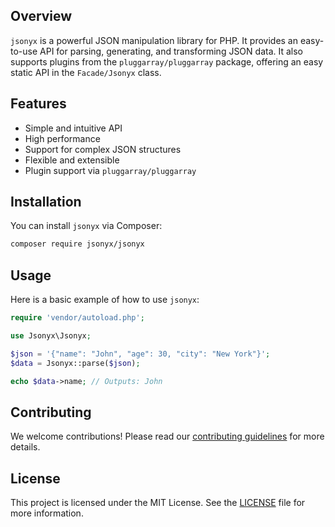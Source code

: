 ## Overview

`jsonyx` is a powerful JSON manipulation library for PHP. It provides an easy-to-use API for parsing, generating, and transforming JSON data. It also supports plugins from the `pluggarray/pluggarray` package, offering an easy static API in the `Facade/Jsonyx` class.

## Features

- Simple and intuitive API
- High performance
- Support for complex JSON structures
- Flexible and extensible
- Plugin support via `pluggarray/pluggarray`

## Installation

You can install `jsonyx` via Composer:

```bash
composer require jsonyx/jsonyx
```

## Usage

Here is a basic example of how to use `jsonyx`:

```php
require 'vendor/autoload.php';

use Jsonyx\Jsonyx;

$json = '{"name": "John", "age": 30, "city": "New York"}';
$data = Jsonyx::parse($json);

echo $data->name; // Outputs: John
```

## Contributing

We welcome contributions! Please read our [contributing guidelines](CONTRIBUTING.md) for more details.

## License

This project is licensed under the MIT License. See the [LICENSE](LICENSE) file for more information.
